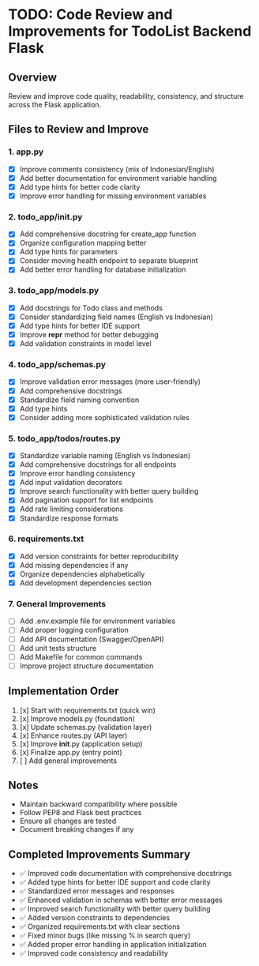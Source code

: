 # TODO: Code Review and Improvements for TodoList Backend Flask

## Overview
Review and improve code quality, readability, consistency, and structure across the Flask application.

## Files to Review and Improve

### 1. app.py
- [x] Improve comments consistency (mix of Indonesian/English)
- [x] Add better documentation for environment variable handling
- [x] Add type hints for better code clarity
- [x] Improve error handling for missing environment variables

### 2. todo_app/__init__.py
- [x] Add comprehensive docstring for create_app function
- [x] Organize configuration mapping better
- [x] Add type hints for parameters
- [x] Consider moving health endpoint to separate blueprint
- [x] Add better error handling for database initialization

### 3. todo_app/models.py
- [x] Add docstrings for Todo class and methods
- [x] Consider standardizing field names (English vs Indonesian)
- [x] Add type hints for better IDE support
- [x] Improve __repr__ method for better debugging
- [x] Add validation constraints in model level

### 4. todo_app/schemas.py
- [x] Improve validation error messages (more user-friendly)
- [x] Add comprehensive docstrings
- [x] Standardize field naming convention
- [x] Add type hints
- [x] Consider adding more sophisticated validation rules

### 5. todo_app/todos/routes.py
- [x] Standardize variable naming (English vs Indonesian)
- [x] Add comprehensive docstrings for all endpoints
- [x] Improve error handling consistency
- [x] Add input validation decorators
- [x] Improve search functionality with better query building
- [x] Add pagination support for list endpoints
- [x] Add rate limiting considerations
- [x] Standardize response formats

### 6. requirements.txt
- [x] Add version constraints for better reproducibility
- [x] Add missing dependencies if any
- [x] Organize dependencies alphabetically
- [x] Add development dependencies section

### 7. General Improvements
- [ ] Add .env.example file for environment variables
- [ ] Add proper logging configuration
- [ ] Add API documentation (Swagger/OpenAPI)
- [ ] Add unit tests structure
- [ ] Add Makefile for common commands
- [ ] Improve project structure documentation

## Implementation Order
1. [x] Start with requirements.txt (quick win)
2. [x] Improve models.py (foundation)
3. [x] Update schemas.py (validation layer)
4. [x] Enhance routes.py (API layer)
5. [x] Improve __init__.py (application setup)
6. [x] Finalize app.py (entry point)
7. [ ] Add general improvements

## Notes
- Maintain backward compatibility where possible
- Follow PEP8 and Flask best practices
- Ensure all changes are tested
- Document breaking changes if any

## Completed Improvements Summary
- ✅ Improved code documentation with comprehensive docstrings
- ✅ Added type hints for better IDE support and code clarity
- ✅ Standardized error messages and responses
- ✅ Enhanced validation in schemas with better error messages
- ✅ Improved search functionality with better query building
- ✅ Added version constraints to dependencies
- ✅ Organized requirements.txt with clear sections
- ✅ Fixed minor bugs (like missing % in search query)
- ✅ Added proper error handling in application initialization
- ✅ Improved code consistency and readability
